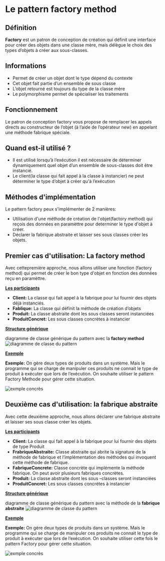 # Le pattern factory method

## Définition

**Factory** est un patron de conception de création qui définit une interface pour créer des objets dans une classe mère, mais délègue le choix des types d’objets à créer aux sous-classes.

## Informations

- Permet de créer un objet dont le type dépend du contexte
- Cet objet fait partie d’un ensemble de sous classe
- L’objet retourné est toujours du type de la classe mère
- Le polymorphisme permet de spécialiser les traitements

## Fonctionnement

Le patron de conception factory vous propose de remplacer les appels directs au constructeur de l’objet (à l’aide de l’opérateur new) en appelant une méthode fabrique spéciale.

## Quand est-il utilisé ?

- Il est utilisé lorsqu’à l’exécution il est nécessaire de déterminer
  dynamiquement quel objet d’un ensemble de sous-classes doit être instancié.
- Le client(la classe qui fait appel à la classe à instancier) ne peut déterminer le type d’objet à créer qu'à l’exécution

## Méthodes d'implémentation

Le pattern factory peux s'implémenter de 2 manières:

- Utilisation d'une méthode de création de l'objet(factory method) qui reçois des données en paramèttre pour determiner le type d'objet à créer.
- Déclarer la fabrique abstraite et laisser ses sous classes créer les objets.

## Premier cas d'utilisation: La factory method

Avec cettepremière approche, nous allons utiliser une fonction (factory method) qui permet de créer le bon type d'objet en fonction des données reçu en paramèttre.

<u>**Les participants**</u>

- **Client:** La classe qui fait appel à la fabrique pour lui fournir des objets déjà instanciés.
- **Fablique:** La classe qui définit la méthode de création d’objets
- **Produit:** La classe abstraite dont les sous classes seront instanciées
- **ProduitConcret:** Les sous classes concrètes à instancier

<u>**Structure générique**</u>

diagramme de classe générique du pattern avec la **factory method**
![diagramme de classe du pattern](https://i.ibb.co/d6LFz7W/factory-method-diagram.png)

<u>**Exemple**</u>

**Exemple:** On gère deux types de produits dans un système. Mais le
programme qui se charge de manipuler ces produits ne connait le type de
produit à exécuter que lors de l’exécution. On souhaite utiliser le pattern
Factory Methode pour gérer cette situation.

![exmple concrès](https://i.ibb.co/7pbjwYD/exemple-en-image.png)

## Deuxième cas d'utilisation: la fabrique abstraite

Avec cette deuxième approche, nous allons déclarer une fabrique abstraite et laisser ses sous classe créer les objets.

<u>**Les participants**</u>

- **Client:** La classe qui fait appel à la fabrique pour lui fournir des objets de type Produit
- **FrabriqueAbstraite:** Classe abstraite qui abrite la signature de la méthode de fabrique et l’implémentation des méthodes qui invoquent cette méthode de fabrique.
- **FabriqueConcrete:** Classe concrète qui implémente la méthode fabrique. On peut avoir plusieurs fabriques concrètes.
- **Produit:** La classe abstraite dont les sous –classes seront instanciées
- **ProduitConcret:** Les sous classes concrètes à instancier

<u>**Structure générique** </u>

diagramme de classe générique du pattern avec la méthode de la **fabrique abstraite**
![diagramme de classe du pattern](https://i.ibb.co/8skqqb0/fabrique-abstraite.png)

<u>**Exemple**</u>

**Exemple:** On gère deux types de produits dans un système. Mais le
programme qui se charge de manipuler ces produits ne connait le type de
produit à exécuter que lors de l’exécution. On souhaite utiliser cette fois le
pattern Factory pour gérer cette situation.

![exmple concrès](https://i.ibb.co/fNtDGtW/exemple-fabrique-abstraite.png)
